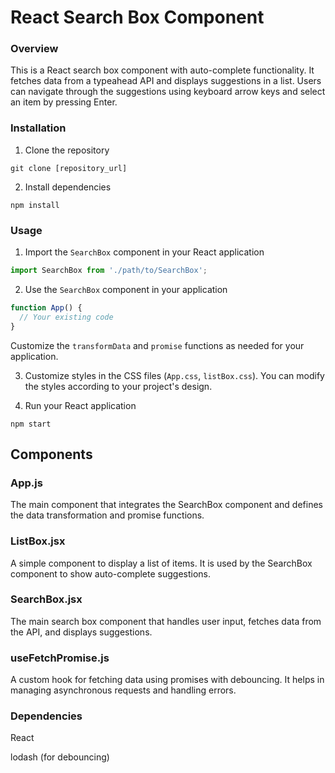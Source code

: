# React Search Box Component

### Overview

This is a React search box component with auto-complete functionality. It fetches data from a typeahead API and displays suggestions in a list. Users can navigate through the suggestions using keyboard arrow keys and select an item by pressing Enter.

### Installation


1. Clone the repository
 ```
 git clone [repository_url]
 ```
2. Install dependencies
```
npm install
```

### Usage

1. Import the `SearchBox` component in your React application
```javascript
import SearchBox from './path/to/SearchBox';
```

2. Use the `SearchBox` component in your application
```javascript
function App() {
  // Your existing code
}
```
Customize the `transformData` and `promise` functions as needed for your application.

3. Customize styles in the CSS files (`App.css`, `listBox.css`). You can modify the styles according to your project's design.

4. Run your React application
```
npm start
```

## Components

### App.js

The main component that integrates the SearchBox component and defines the data transformation and promise functions.

### ListBox.jsx

A simple component to display a list of items. It is used by the SearchBox component to show auto-complete suggestions.

### SearchBox.jsx

The main search box component that handles user input, fetches data from the API, and displays suggestions.

### useFetchPromise.js

A custom hook for fetching data using promises with debouncing. It helps in managing asynchronous requests and handling errors.

### Dependencies

React

lodash (for debouncing)
